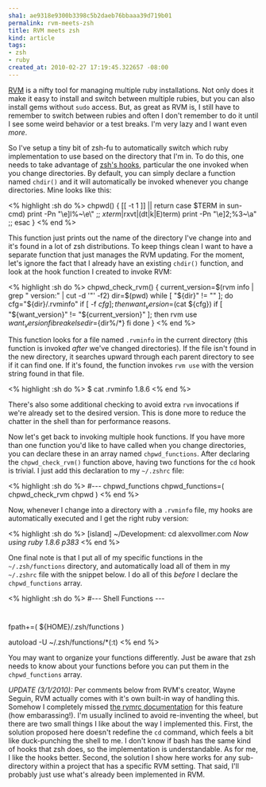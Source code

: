 ```yaml
--- 
sha1: ae9318e9300b3398c5b2daeb76bbaaa39d719b01
permalink: rvm-meets-zsh
title: RVM meets zsh
kind: article
tags: 
- zsh
- ruby
created_at: 2010-02-27 17:19:45.322657 -08:00
---
```

[RVM](http://rvm.beginrescueend.com/) is a nifty tool for managing
multiple ruby installations. Not only does it make it easy to install
and switch between multiple rubies, but you can also install
gems without `sudo` access. But, as great as RVM is, I still have to
remember to switch between rubies and often I don't remember to do it
until I see some weird behavior or a test breaks. I'm very lazy and
I want even _more_. 

So I've setup a tiny bit of zsh-fu to automatically switch which ruby
implementation to use based on the directory that I'm in. To do this, one
needs to take advantage of [zsh's
hooks](http://zsh.sourceforge.net/Doc/Release/Functions.html#SEC45),
particular the one invoked when you change directories. By default,
you can simply declare a function named `chdir()` and it will
automatically be invoked whenever you change directories. Mine looks
like this:

<% highlight :sh do %>
chpwd() {
    [[ -t 1 ]] || return
    case $TERM in
      sun-cmd) print -Pn "\e]l%~\e\\"
        ;;
      *xterm*|rxvt|(dt|k|E)term) print -Pn "\e]2;%3~\a"
        ;;
    esac
}
<% end %>

This function just prints out the name of the directory I've change
into and it's found in a lot of zsh distributions. To keep things clean
I want to have a separate function that just manages the RVM
updating. For the moment, let's ignore the fact that I already have an
existing `chdir()` function, and look at the hook function I created
to invoke RVM:

<% highlight :sh do %>
chpwd_check_rvm() {
    current_version=$(rvm info | grep " version:" | cut -d '"' -f2)
    dir=$(pwd)
    while [ "${dir}" != "" ]; do
        cfg="${dir}/.rvminfo"
        if [ -f ${cfg} ]; then
            want_version=$(cat ${cfg})
            if [ "${want_version}" != "${current_version}" ]; then
                rvm use ${want_version}
            fi
            break
        else
            dir=${dir%/*}
        fi
    done
}
<% end %>

This function looks for a file named `.rvminfo` in the current
directory (this function is invoked _after_ we've changed
directories). If the file isn't found in the new directory, it searches
upward through each parent directory to see if it can find one. If
it's found, the function invokes `rvm use` with the version string
found in that file.

<% highlight :sh do %>
$ cat .rvminfo
1.8.6
<% end %>

There's also some additional checking to avoid extra `rvm` invocations
if we're already set to the desired version. This is done more to
reduce the chatter in the shell than for performance reasons.

Now let's get back to invoking multiple hook functions.
If you have more than one function you'd like to have called when
you change directories, you can declare these in an array named
`chpwd_functions`. After declaring the `chpwd_check_rvm()` function
above, having two functions for the `cd` hook is trivial. I just add
this declaration to my `~/.zshrc` file:

<% highlight :sh do %>
#--- chpwd_functions
chpwd_functions=( chpwd_check_rvm chpwd )
<% end %>

Now, whenever I change into a directory with a `.rvminfo` file, my
hooks are automatically executed and I get the right ruby version:

<% highlight :sh do %>
[island] ~/Development: cd alexvollmer.com 
<i> Now using ruby 1.8.6 p383 </i>
<% end %>

One final note is that I put all of my specific functions in the
`~/.zsh/functions` directory, and automatically load all of them in my
`~/.zshrc` file with the snippet below. I do all of this _before_ I
declare the `chpwd_functions` array.

<% highlight :sh do %>
#--- Shell Functions ---
#
fpath+=(
  ${HOME}/.zsh/functions
)

autoload -U ~/.zsh/functions/*(:t)
<% end %>

You may want to organize your functions differently. Just be aware
that zsh needs to know about your functions before you can put them in
the `chpwd_functions` array.

_UPDATE (3/1/2010):_ Per comments below from RVM's creator, Wayne Seguin, RVM
actually comes with it's own built-in way of handling this. Somehow I
completely missed [the rvmrc
documentation](http://rvm.beginrescueend.com/workflow/rvmrc/) for this
feature (how embarassing!). I'm usually inclined to avoid re-inventing
the wheel, but there are two small things I like about the way I
implemented this. First, the solution proposed here doesn't redefine
the `cd` command, which feels a bit like duck-punching the shell to
me. I don't know if bash has the same kind of hooks that zsh does, so
the implementation is understandable. As for me, I like the hooks
better.  Second, the solution I show here works for any sub-directory
within a project that has a specific RVM setting. That said, I'll
probably just use what's already been implemented in RVM.
